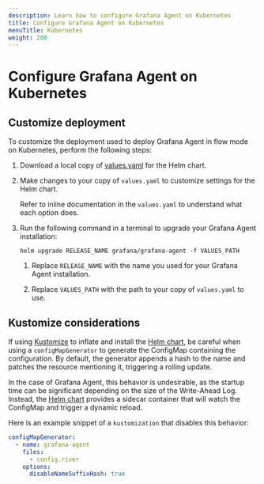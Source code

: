 ```yaml
---
description: Learn how to configure Grafana Agent on Kubernetes
title: Configure Grafana Agent on Kubernetes
menuTitle: Kubernetes
weight: 200
---
```


# Configure Grafana Agent on Kubernetes

## Customize deployment

To customize the deployment used to deploy Grafana Agent in flow mode on Kubernetes,
perform the following steps:

1. Download a local copy of [values.yaml][] for the Helm chart.

2. Make changes to your copy of `values.yaml` to customize settings for the
   Helm chart.

   Refer to inline documentation in the `values.yaml` to understand what each
   option does.

3. Run the following command in a terminal to upgrade your Grafana Agent
   installation:

   ```shell
   helm upgrade RELEASE_NAME grafana/grafana-agent -f VALUES_PATH
   ```

   1. Replace `RELEASE_NAME` with the name you used for your Grafana Agent
      installation.

   2. Replace `VALUES_PATH` with the path to your copy of `values.yaml` to use.

[values.yaml]: https://raw.githubusercontent.com/grafana/agent/main/operations/helm/charts/grafana-agent/values.yaml

## Kustomize considerations

If using [Kustomize][] to inflate and install the [Helm chart][], be careful
when using a `configMapGenerator` to generate the ConfigMap containing the
configuration. By default, the generator appends a hash to the name and patches
the resource mentioning it, triggering a rolling update.

In the case of Grafana Agent, this behavior is undesirable, as the startup
time can be significant depending on the size of the Write-Ahead Log. Instead,
the [Helm chart][] provides a sidecar container that will watch the ConfigMap
and trigger a dynamic reload.

Here is an example snippet of a `kustomization` that disables this behavior:

```yaml
configMapGenerator:
  - name: grafana-agent
    files:
      - config.river
    options:
      disableNameSuffixHash: true
```

[Helm chart]: https://github.com/grafana/agent/tree/main/operations/helm/charts/grafana-agent
[Kustomize]: https://kubernetes.io/docs/tasks/manage-kubernetes-objects/kustomization/
